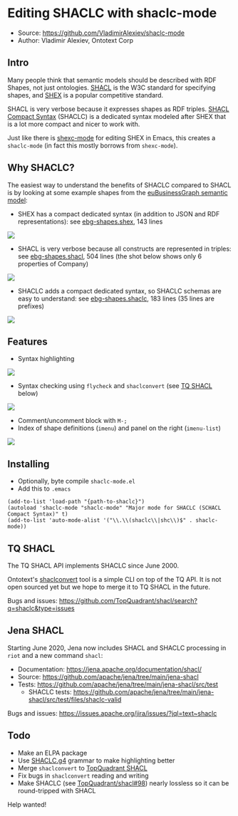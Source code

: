 # Editing SHACLC with shaclc-mode

- Source: https://github.com/VladimirAlexiev/shaclc-mode
- Author: Vladimir Alexiev, Ontotext Corp

## Intro

Many people think that semantic models should be described with RDF Shapes, not just ontologies.
[SHACL](https://www.w3.org/TR/shacl/) is the W3C standard for specifying shapes, and [SHEX](http://shex.io/) is a popular competitive standard.

SHACL is very verbose because it expresses shapes as RDF triples.
[SHACL Compact Syntax](https://w3c.github.io/shacl/shacl-compact-syntax/) (SHACLC) is a dedicated syntax modeled after SHEX that is a lot more compact and nicer to work with.

Just like there is [shexc-mode](https://github.com/ericprud/shexc-mode-for-emacs) for editing SHEX in Emacs,
this creates a `shaclc-mode` (in fact this mostly borrows from `shexc-mode`).

## Why SHACLC?

The easiest way to understand the benefits of SHACLC compared to SHACL is by looking at some example shapes from the [euBusinessGraph semantic model](https://github.com/euBusinessGraph/eubg-data/tree/master/model):

- SHEX has a compact dedicated syntax (in addition to JSON and RDF representations): see [ebg-shapes.shex](ebg-shapes.shex), 143 lines

![](ebg-shex.png)

- SHACL is very verbose because all constructs are represented in triples: see [ebg-shapes.shacl](ebg-shapes.shacl), 504 lines (the shot below shows only 6 properties of Company)

![](ebg-shacl.png)

- SHACLC adds a compact dedicated syntax, so SHACLC schemas are easy to understand: see [ebg-shapes.shaclc](ebg-shapes.shaclc), 183 lines (35 lines are prefixes)

![](ebg-shaclc.png)

## Features

- Syntax highlighting

![](shaclc-schema.png)

- Syntax checking using `flycheck` and `shaclconvert` (see [TQ SHACL](#tq-shacl) below)

![](shaclc-flyCheck-validation.png)

- Comment/uncomment block with `M-;`
- Index of shape definitions (`imenu`) and panel on the right (`imenu-list`)

![](shaclc-imenuList.png)

## Installing

- Optionally, byte compile `shaclc-mode.el`
- Add this to `.emacs`

```elisp
(add-to-list 'load-path "{path-to-shaclc}")
(autoload 'shaclc-mode "shaclc-mode" "Major mode for SHACLC (SCHACL Compact Syntax)" t)
(add-to-list 'auto-mode-alist '("\\.\\(shaclc\\|shc\\)$" . shaclc-mode))
```

## TQ SHACL

The TQ SHACL API implements SHACLC since June 2000.

Ontotext's [shaclconvert](https://gitlab.ontotext.com/yasen.marinov/shaclconvert) tool is a simple CLI on top of the TQ API.
It is not open sourced yet but we hope to merge it to TQ SHACL in the future.

Bugs and issues: https://github.com/TopQuadrant/shacl/search?q=shaclc&type=issues

## Jena SHACL

Starting June 2020, Jena now includes SHACL and SHACLC processing in `riot` and a new command `shacl`:
- Documentation: https://jena.apache.org/documentation/shacl/
- Source: https://github.com/apache/jena/tree/main/jena-shacl
- Tests: https://github.com/apache/jena/tree/main/jena-shacl/src/test
  - SHACLC tests: https://github.com/apache/jena/tree/main/jena-shacl/src/test/files/shaclc-valid

Bugs and issues: https://issues.apache.org/jira/issues/?jql=text~shaclc

## Todo

- Make an ELPA package
- Use [SHACLC.g4](https://github.com/w3c/shacl/blob/master/shacl-compact-syntax/SHACLC.g4) grammar to make highlighting better
- Merge `shaclconvert` to [TopQuadrant SHACL](https://github.com/TopQuadrant/shacl/)
- Fix bugs in `shaclconvert` reading and writing
- Make SHACLC (see [TopQuadrant/shacl#98](https://github.com/TopQuadrant/shacl/issues/98)) nearly lossless so it can be round-tripped with SHACL

Help wanted!

